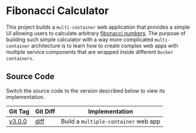 # Fibonacci Calculator

This project builds a `multi-container` web application that provides a simple UI allowing users to calculate arbitrary [fibonacci numbers](https://en.wikipedia.org/wiki/Fibonacci_number). The purpose of building such simple calculator with a way more complicated `multi-container` architecture is to learn how to create complex web apps with multiple service components that are wrapped inside different `Docker containers`.

## Source Code

Switch the source code to the version described below to view its implementation.

| Git Tag | Git Diff | Implementation |
|---------|----------|----------------|
| [v3.0.0](https://github.com/TranXuanHoang/Containerization/releases/tag/v3.0.0) | [diff](https://github.com/TranXuanHoang/Containerization/compare/v2.0.0...v3.0.0) | Build a `multiple-container` web app |

